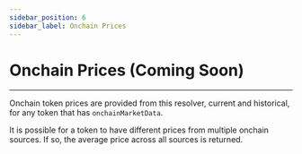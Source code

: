 ```yaml
---
sidebar_position: 6
sidebar_label: Onchain Prices
---
```


# Onchain Prices (Coming Soon)

---

Onchain token prices are provided from this resolver, current and historical, for any token that has `onchainMarketData`.

It is possible for a token to have different prices from multiple onchain sources. If so, the average price across all sources is returned.